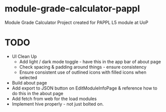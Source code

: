 # module-grade-calculator-pappl
Module Grade Calculator Project created for PAPPL L5 module at UoP

# TODO
* UI Clean Up
  * Add light / dark mode toggle - have this in the app bar of about page
  * Check spacing & padding around things - ensure consistency
  * Ensure consistent use of outlined icons with filled icons when selected
* Build about page
* Add export to JSON button on EditModuleInfoPage & reference how to do this in the about page
* Add fetch from web for the load modules
* Implement hive properly - not just bolted on.